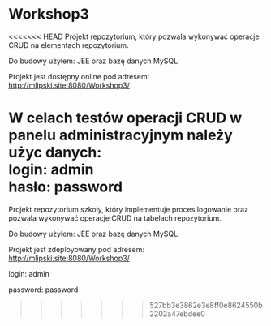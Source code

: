 # Workshop3

<<<<<<< HEAD
Projekt repozytorium, który pozwala wykonywać operacje CRUD na elementach repozytorium.

Do budowy użyłem: JEE oraz bazę danych MySQL.

Projekt jest dostępny online pod adresem: http://mlipski.site:8080/Workshop3/

W celach testów operacji CRUD w panelu administracyjnym należy użyc danych:<BR>login: admin<br>hasło: password
=======
Projekt repozytorium szkoły, który implementuje proces logowanie oraz pozwala wykonywać operacje CRUD na tabelach repozytorium.

Do budowy użyłem: JEE oraz bazę danych MySQL.

Projekt jest zdeployowany pod adresem: http://mlipski.site:8080/Workshop3/ 

login: admin

password: password
>>>>>>> 527bb3e3862e3e8ff0e8624550b2202a47ebdee0
